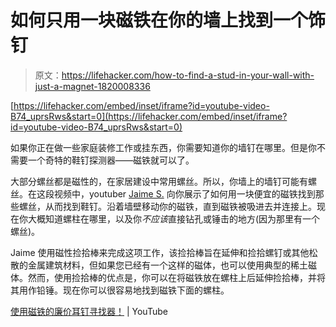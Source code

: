 # 如何只用一块磁铁在你的墙上找到一个饰钉

> 原文：<https://lifehacker.com/how-to-find-a-stud-in-your-wall-with-just-a-magnet-1820008336>

 [https://lifehacker.com/embed/inset/iframe?id=youtube-video-B74_uprsRws&start=0](https://lifehacker.com/embed/inset/iframe?id=youtube-video-B74_uprsRws&start=0) 

如果你正在做一些家庭装修工作或挂东西，你需要知道你的墙钉在哪里。但是你不需要一个奇特的鞋钉探测器——磁铁就可以了。



大部分螺丝都是磁性的，在家居建设中常用螺丝。所以，你墙上的墙钉可能有螺丝。在这段视频中，youtuber [Jaime S.](https://www.youtube.com/channel/UCaKQesmicT2jIDqN0HWXyAA) 向你展示了如何用一块便宜的磁铁找到那些螺丝，从而找到鞋钉。沿着墙壁移动你的磁铁，直到磁铁被吸进去并连接上。现在你大概知道螺柱在哪里，以及你*不应该*直接钻孔或锤击的地方(因为那里有一个螺丝)。

Jaime 使用磁性捡拾棒来完成这项工作，该捡拾棒旨在延伸和捡拾螺钉或其他松散的金属建筑材料，但如果您已经有一个这样的磁体，也可以使用典型的稀土磁体。然而，使用捡拾棒的优点是，你可以在将磁铁放在螺柱上后延伸捡拾棒，并将其用作铅锤。现在你可以很容易地找到磁铁下面的螺柱。

[使用磁铁的廉价耳钉寻找器！](https://www.youtube.com/watch?v=B74_uprsRws) | YouTube